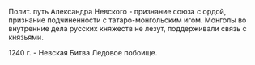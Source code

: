 Полит. путь Александра Невского - признание союза с ордой, признание подчиненности с татаро-монгольским игом.
Монголы во внутренние дела русских княжеств не лезут, поддерживали связь с князьями. 

1240 г. - Невская Битва
Ледовое побоище.